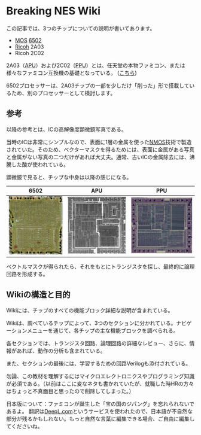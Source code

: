 # Breaking NES Wiki

この記事では、3つのチップについての説明が書いてあります。
- [MOS](MOS.md) [6502](6502/Readme.md)
- [Ricoh](Ricoh.md) 2A03
- Ricoh 2C02

2A03（[APU](APU/Readme.md)）および2C02（[PPU](PPU/Readme.md)）とは、任天堂の本物ファミコン、または様々なファミコン互換機の基礎となっている。 ([こちら](Dendy.md))

6502プロセッサーは、2A03チップの一部を少しだけ「削った」形で搭載しているため、別のプロセッサーとして検討します。

## 参考

以降の参考とは、ICの高解像度顕微鏡写真である。

当時のICは非常にシンプルなので、表面に1層の金属を使った[NMOS](nmos.md)技術で製造されていた。そのため、ベクターマスクを得るためには、表面に金属がある写真と金属がない写真の二つだけがあれば大丈夫。通常、古いICの金属除去には、沸騰した酸が使われている。

顕微鏡で見ると、チップな中身は以降の感じになる。

|6502|APU|PPU|
|---|---|---|
|<img src="/BreakingNESWiki/imgstore/6502_die_shot.jpg" width="180px">|<img src="/BreakingNESWiki/imgstore/apu_die_shot.jpg" width="200px">|<img src="/BreakingNESWiki/imgstore/ppu_die_shot.jpg" width="210px">|

ベクトルマスクが得られたら、それをもとにトランジスタを探し、最終的に論理回路を形成する。

## Wikiの構造と目的

Wikiには、チップのすべての機能ブロック詳細な説明が含まれている。

Wikiは、調べているチップによって、3つのセクションに分かれている。ナビゲーションメニューを通じて、各チップの主な機能ブロックを調べられる。

各セクションでは、トランジスタ回路、論理回路の詳細なレビュー、さらに、情報があれば、動作の分析も含まれている。

また、セクションの最後には、学習するための回路Verilogも添付されている。

勿論、この教材を理解するにはマイクロエレクトロニクスやプログラミング知識が必須である。（以前はここに変なネタも書かれていたが、就職した時HRの方々はちょっと不真面目と思ったので削除してしまった。）

日本版について：ファミコンが誕生した「宝の国のジパング」を忘れられないであるよ。 翻訳は[DeepL.com](http://DeepL.com)というサービスを使われたので、日本語が不自然な部分が残るかもしれない。もっと自然な言葉に編集できる場合、ご自由に編集してくださいね。

